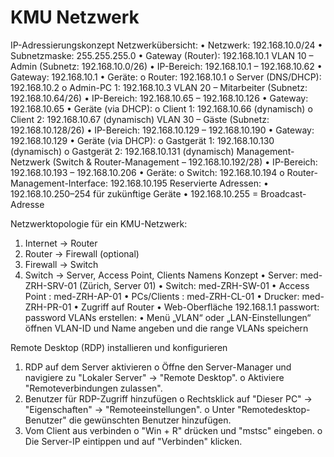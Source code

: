 # KMU Netzwerk 

IP-Adressierungskonzept
 Netzwerkübersicht:
•	Netzwerk: 192.168.10.0/24
•	Subnetzmaske: 255.255.255.0
•	Gateway (Router): 192.168.10.1
VLAN 10 – Admin (Subnetz: 192.168.10.0/26)
•	IP-Bereich: 192.168.10.1 – 192.168.10.62
•	Gateway: 192.168.10.1
•	Geräte:
o	Router: 192.168.10.1
o	Server (DNS/DHCP): 192.168.10.2
o	Admin-PC 1: 192.168.10.3
VLAN 20 – Mitarbeiter (Subnetz: 192.168.10.64/26)
•	IP-Bereich: 192.168.10.65 – 192.168.10.126
•	Gateway: 192.168.10.65
•	Geräte (via DHCP):
o	Client 1: 192.168.10.66 (dynamisch)
o	Client 2: 192.168.10.67 (dynamisch)
VLAN 30 – Gäste (Subnetz: 192.168.10.128/26)
•	IP-Bereich: 192.168.10.129 – 192.168.10.190
•	Gateway: 192.168.10.129
•	Geräte (via DHCP):
o	Gastgerät 1: 192.168.10.130 (dynamisch)
o	Gastgerät 2: 192.168.10.131 (dynamisch)
Management-Netzwerk (Switch & Router-Management – 192.168.10.192/28)
•	IP-Bereich: 192.168.10.193 – 192.168.10.206
•	Geräte:
o	Switch: 192.168.10.194
o	Router-Management-Interface: 192.168.10.195
Reservierte Adressen:
•	192.168.10.250–254 für zukünftige Geräte
•	192.168.10.255 = Broadcast-Adresse

Netzwerktopologie für ein KMU-Netzwerk:
1.	Internet → Router
2.	Router → Firewall (optional)
3.	Firewall → Switch
4.	Switch → Server, Access Point, Clients
Namens Konzept 
•	Server: med-ZRH-SRV-01 (Zürich, Server 01)
•	Switch: med-ZRH-SW-01
•	Access Point : med-ZRH-AP-01
•	PCs/Clients : med-ZRH-CL-01
•	Drucker: med-ZRH-PR-01
•	Zugriff auf Router
•	Web-Oberfläche 192.168.1.1
passwort: password
VLANs erstellen:
•	Menü „VLAN“ oder „LAN-Einstellungen“ öffnen
VLAN-ID und Name angeben und die range
VLANs speichern


Remote Desktop (RDP) installieren und konfigurieren
1.	RDP auf dem Server aktivieren
o	Öffne den Server-Manager und navigiere zu "Lokaler Server" → "Remote Desktop".
o	Aktiviere "Remoteverbindungen zulassen".
2.	Benutzer für RDP-Zugriff hinzufügen
o	Rechtsklick auf "Dieser PC" → "Eigenschaften" → "Remoteeinstellungen".
o	Unter "Remotedesktop-Benutzer" die gewünschten Benutzer hinzufügen.
3.	Vom Client aus verbinden
o	"Win + R" drücken und "mstsc" eingeben.
o	Die Server-IP eintippen und auf "Verbinden" klicken.
